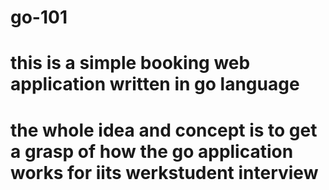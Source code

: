 # go-101
# this is a simple booking web application written in go language 
# the whole idea and concept is to get a grasp of how the go application works for iits werkstudent interview